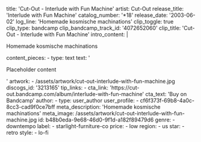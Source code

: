 title: 'Cut-Out - Interlude with Fun Machine'
artist: Cut-Out
release_title: 'Interlude with Fun Machine'
catalog_number: '*18'
release_date: '2003-06-02'
log_line: 'Homemade kosmische machinations'
clip_toggle: true
clip_type: bandcamp
clip_bandcamp_track_id: '4072652060'
clip_title: 'Cut-Out - Interlude with Fun Machine'
intro_content: |
  <p>Homemade kosmische machinations
  </p>
content_pieces:
  -
    type: text
    text: '<p>Placeholder content</p>'
artwork:
  - /assets/artwork/cut-out-interlude-with-fun-machine.jpg
discogs_id: '3213165'
tip_links:
  -
    cta_link: 'https://cut-out.bandcamp.com/album/interlude-with-fun-machine'
    cta_text: 'Buy on Bandcamp'
author:
  -
    type: user_author
    user_profile:
      - cf6f373f-69b8-4a0c-8cc3-cad9f0ce7bff
meta_description: 'Homemade kosmische machinations'
meta_image: /assets/artwork/cut-out-interlude-with-fun-machine.jpg
id: b48b0eda-9e68-46d0-9f1d-a182f89479d6
genre:
  - downtempo
label:
  - starlight-furniture-co
price:
  - low
region:
  - us
star:
  - retro
style:
  - lo-fi
